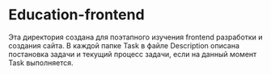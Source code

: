 # Education-frontend
Эта директория создана для поэтапного изучения frontend разработки и создания сайта.
В каждой папке Task в файле Description описана постановка задачи и текущий процесс задачи, если на данный момент Task выполняется.
